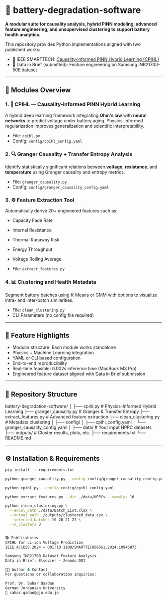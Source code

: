 # 🔋 battery-degradation-software

**A modular suite for causality analysis, hybrid PINN modeling, advanced feature engineering, and unsupervised clustering to support battery health analytics.**

This repository provides Python implementations aligned with two published works:

- 📘 IEEE SMARTTECH: [Causality-informed PINN Hybrid Learning (CPIHL)](https://ieeexplore.ieee.org/document/10945873)
- 🧾 Data in Brief (submitted): Feature engineering on Samsung INR21700-50E dataset

---

## 📌 Modules Overview

### 1. 🧠 CPIHL — Causality-informed PINN Hybrid Learning
A hybrid deep learning framework integrating **Ohm's law** with **neural networks** to predict voltage under battery aging. Physics-informed regularization improves generalization and scientific interpretability.

- File: `cpihl.py`
- Config: `config/cpihl_config.yaml`

### 2. 🔍 Granger Causality + Transfer Entropy Analysis
Identify statistically significant relations between **voltage**, **resistance**, and **temperature** using Granger causality and entropy metrics.

- File: `granger_causality.py`
- Config: `config/granger_causality_config.yaml`

### 3. ⚙️ Feature Extraction Tool
Automatically derive 20+ engineered features such as:

- Capacity Fade Rate
- Internal Resistance
- Thermal Runaway Risk
- Energy Throughput
- Voltage Rolling Average

- File: `extract_features.py`

### 4. 📊 Clustering and Health Metadata
Segment battery batches using K-Means or GMM with options to visualize intra- and inter-batch similarities.

- File: `clean_clustering.py`
- CLI Parameters (no config file required)

---

## 🧬 Feature Highlights

- Modular structure: Each module works standalone
- Physics + Machine Learning integration
- YAML or CLI based configuration
- End-to-end reproducibility
- Real-time feasible: 0.002s inference time (MacBook M3 Pro)
- Engineered feature dataset aligned with Data in Brief submission

---

## 📁 Repository Structure

battery-degradation-software/ │ ├── cpihl.py # Physics-Informed Hybrid Learning ├── granger_causality.py # Granger & Transfer Entropy ├── extract_features.py # Advanced feature extraction ├── clean_clustering.py # Metadata clustering │ ├── config/ │ ├── cpihl_config.yaml │ └── granger_causality_config.yaml │ ├── data/ # Your input HPPC datasets ├── outputs/ # Cluster results, plots, etc. ├── requirements.txt └── README.md


---

## ⚙️ Installation & Requirements

```bash
pip install -r requirements.txt

python granger_causality.py --config config/granger_causality_config.yaml

python cpihl.py --config config/cpihl_config.yaml

python extract_features.py --dir ./data/HPPCs --samples 10

python clean_clustering.py \
  --excel_path ./data/Batch_List.xlsx \
  --output_path ./outputs/clustered_data.csv \
  --selected_batches 19 20 21 22 \
  --n_clusters 3


📚 Publications
CPIHL for Li-ion Voltage Prediction
IEEE ACCESS 2024 — DOI:10.1109/SMARTTECH58661.2024.10945873

Samsung INR21700 Dataset Feature Analysis
Data in Brief, Elsevier — Zenodo DOI

👩‍💻 Author & Contact
For questions or collaboration inquiries:

Prof. Dr. Sahar Qaadan
German Jordanian University
📧 sahar.qadan@gju.edu.jo
